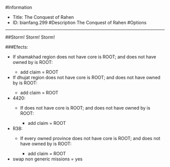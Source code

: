 #Information
 - Title: The Conquest of Rahen
 - ID: bianfang.299
#Description
The Conquest of Rahen
#Options

___
##Storm! Storm! Storm!

###Efects:<ul><li>If shamakhad region does not have core is ROOT; and does not have owned by is ROOT:</li><ul><li>add claim = ROOT</li></ul><li>If dhujat region does not have core is ROOT; and does not have owned by is ROOT:</li><ul><li>add claim = ROOT</li></ul><li>4420:</li><ul><li>If does not have core is ROOT; and does not have owned by is ROOT:</li><ul><li>add claim = ROOT</li></ul></ul><li>R38:</li><ul><li>If every owned province does not have core is ROOT; and does not have owned by is ROOT:</li><ul><li>add claim = ROOT</li></ul></ul><li>swap non generic missions = yes</li></ul>
